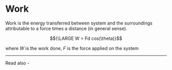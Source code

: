 # Work
Work is the energy transferred between system and the surroundings attributable to a force times a distance (in general sense). 

$${\LARGE W = Fd cos(\theta)}$$

where *W* is the work done,
*F* is the force applied on the system

---
Read also - 